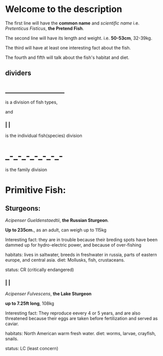 <h1> Welcome to the description </h1>
<p>The first line will have the <b>common name</b> and <i>scientific name</i> i.e. <i>Pretenticus Fisticus</i>, <b>the Pretend Fish</b>.</p>
<p>The second line will have its length and weight. i.e. <b>50-53cm</b>, 32-39kg.</p>
<p>The third will have at least one interesting fact about the fish.</p>
<p>The fourth and fifth will talk about the fish's habitat and diet.</p>
<h2> dividers </h2>

<h2>___________________</h2>

<p>is a division of fish types,</p>
<p> and </p>

<h3>| |</h3>
<p> is the individual fish(species) division</p>

<h1>_-_-_-_-_-_-_-</h1>
<p> is the family division </p>
  
<h1>Primitive Fish:</h1> 

<h2> Sturgeons: </h2>

<p> <i>Acipenser Gueldenstaedtii</i>, <b>the Russian Sturgeon</b>. </p>
<p> <b>Up to 235cm.</b>, as an adult, can weigh up to 115kg </p>
<p> Interesting fact: they are in trouble because their breding spots have been dammed up for hydro-electric power, and because of over-fishing<p>
<p> habitats: lives in saltwater, breeds in freshwater in russia, parts of eastern europe, and central asia. diet: Mollusks, fish, crustaceans.<p>
<p>status: CR (critically endangered)</p>
  
<h3>| |</h3>

<p> <i>Acipenser Fulvescens</i>, <b>the Lake Sturgeon</b> </p>
<p> <b>up to 7.25ft long</b>, 108kg </p>
<p> Interesting fact: They reproduce eevery 4 or 5 years, and are also threatened because their eggs are taken before fertilization and served as caviar.<p>
<p> habitats: North American warm fresh water. diet: worms, larvae, crayfish, snails. <p>
<p> status: LC (least concern)</p>


